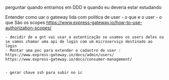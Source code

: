 <!--  Pensa no sistema de  cad astro até para integrar com o Vinicius-->

perguntar quando entramos em DDD e quando eu deveria estar estudando

Entender como uar o gateway lida com politica de user - o que e o user - o que São os scopes
https://www.express-gateway.io/how-to-use-authorization-scopes/

    - decidir de a gnt vai usar a autenticação se usamos os users deles ou se vamos chamar uma api de login com um microserviço destinado ao login
    - Montar uma poc para extender o cadastro de user : https://www.express-gateway.io/docs/admin/users/
    https://www.express-gateway.io/docs/consumer-management/


    - gerar chave ssh para subir no ic
